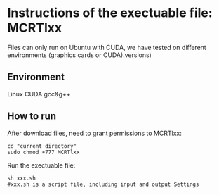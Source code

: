 # Instructions of the exectuable file: MCRTlxx  
Files can only run on Ubuntu with CUDA, we have tested on different environments (graphics cards or CUDA).versions)  
## Environment  
Linux CUDA gcc&g++
## How to run  
After download files, need to grant permissions to MCRTlxx:
```
cd "current directory"
sudo chmod +777 MCRTlxx
```  
Run the exectuable file:
```
sh xxx.sh 
#xxx.sh is a script file, including input and output Settings
```
